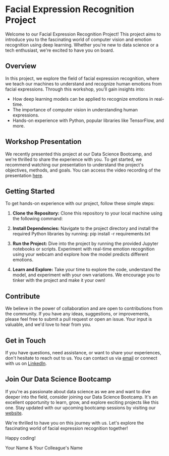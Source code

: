 # Facial Expression Recognition Project

Welcome to our Facial Expression Recognition Project! This project aims to introduce you to the fascinating world of computer vision and emotion recognition using deep learning. Whether you're new to data science or a tech enthusiast, we're excited to have you on board.

## Overview

In this project, we explore the field of facial expression recognition, where we teach our machines to understand and recognize human emotions from facial expressions. Through this workshop, you'll gain insights into:

- How deep learning models can be applied to recognize emotions in real-time.
- The importance of computer vision in understanding human expressions.
- Hands-on experience with Python, popular libraries like TensorFlow, and more.

## Workshop Presentation

We recently presented this project at our Data Science Bootcamp, and we're thrilled to share the experience with you. To get started, we recommend watching our presentation to understand the project's objectives, methods, and goals. You can access the video recording of the presentation [here](#).

## Getting Started

To get hands-on experience with our project, follow these simple steps:

1. **Clone the Repository:** Clone this repository to your local machine using the following command:


2. **Install Dependencies:** Navigate to the project directory and install the required Python libraries by running:
pip install -r requirements.txt


3. **Run the Project:** Dive into the project by running the provided Jupyter notebooks or scripts. Experiment with real-time emotion recognition using your webcam and explore how the model predicts different emotions.

4. **Learn and Explore:** Take your time to explore the code, understand the model, and experiment with your own variations. We encourage you to tinker with the project and make it your own!

## Contribute

We believe in the power of collaboration and are open to contributions from the community. If you have any ideas, suggestions, or improvements, please feel free to submit a pull request or open an issue. Your input is valuable, and we'd love to hear from you.

## Get in Touch

If you have questions, need assistance, or want to share your experiences, don't hesitate to reach out to us. You can contact us via [email](mailto:your.email@example.com) or connect with us on [LinkedIn](https://www.linkedin.com/in/yourname/).

## Join Our Data Science Bootcamp

If you're as passionate about data science as we are and want to dive deeper into the field, consider joining our Data Science Bootcamp. It's an excellent opportunity to learn, grow, and explore exciting projects like this one. Stay updated with our upcoming bootcamp sessions by visiting our [website](https://www.bootcampwebsite.com/).

We're thrilled to have you on this journey with us. Let's explore the fascinating world of facial expression recognition together!

Happy coding!

Your Name & Your Colleague's Name
